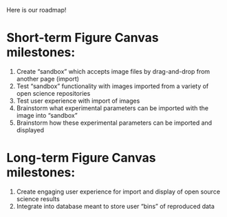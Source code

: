 Here is our roadmap! 

# Short-term Figure Canvas milestones:

1. Create “sandbox” which accepts image files by drag-and-drop from another page (import)
2. Test “sandbox” functionality with images imported from a variety of open science repositories
3. Test user experience with import of images 
4. Brainstorm what experimental parameters can be imported with the image into “sandbox”
5. Brainstorm how these experimental parameters can be imported and displayed


# Long-term Figure Canvas milestones:

1. Create engaging user experience for import and display of open source science results
2. Integrate into database meant to store user “bins” of reproduced data
